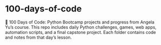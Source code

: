 # 100-days-of-code
🚀 100 Days of Code: Python Bootcamp projects and progress from Angela Yu’s course. This repo includes daily Python challenges, games, web apps, automation scripts, and a final capstone project. Each folder contains code and notes from that day’s lesson.

